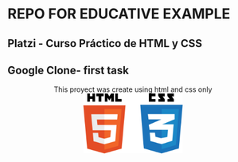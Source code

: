 # REPO FOR EDUCATIVE EXAMPLE

## Platzi - Curso Práctico de HTML y CSS

## Google Clone- first task

<p align="center">
This proyect was create using html and css only
<img
  src="assets/html5-css3_logo.png"
  alt="logo html and css"
  width="200px"
>
</p>
